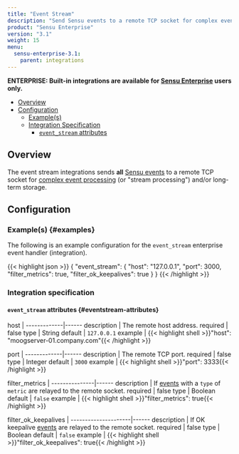 ```yaml
---
title: "Event Stream"
description: "Send Sensu events to a remote TCP socket for complex event processing and/or long-term storage."
product: "Sensu Enterprise"
version: "3.1"
weight: 15
menu:
  sensu-enterprise-3.1:
    parent: integrations
---
```

**ENTERPRISE: Built-in integrations are available for [Sensu Enterprise][1]
users only.**

- [Overview](#overview)
- [Configuration](#configuration)
  - [Example(s)](#examples)
  - [Integration Specification](#integration-specification)
    - [`event_stream` attributes](#eventstream-attributes)

## Overview

The event stream integrations sends **all** [Sensu events][2] to a remote TCP
socket for [complex event processing][3] (or "stream processing") and/or
long-term storage.

## Configuration

### Example(s) {#examples}

The following is an example configuration for the `event_stream` enterprise
event handler (integration).

{{< highlight json >}}
{
  "event_stream": {
    "host": "127.0.0.1",
    "port": 3000,
    "filter_metrics": true,
    "filter_ok_keepalives": true
  }
}
{{< /highlight >}}


### Integration specification

#### `event_stream` attributes {#eventstream-attributes}

host         | 
-------------|------
description  | The remote host address.
required     | false
type         | String
default      | `127.0.0.1`
example      | {{< highlight shell >}}"host": "moogserver-01.company.com"{{< /highlight >}}

port         | 
-------------|------
description  | The remote TCP port.
required     | false
type         | Integer
default      | `3000`
example      | {{< highlight shell >}}"port": 3333{{< /highlight >}}

filter_metrics | 
---------------|------
description    | If [events][2] with a `type` of `metric` are relayed to the remote socket.
required       | false
type           | Boolean
default        | `false`
example        | {{< highlight shell >}}"filter_metrics": true{{< /highlight >}}

filter_ok_keepalives | 
---------------------|------
description          | If OK keepalive [events][2] are relayed to the remote socket.
required             | false
type                 | Boolean
default              | `false`
example              | {{< highlight shell >}}"filter_ok_keepalives": true{{< /highlight >}}

[1]:  /sensu-enterprise
[2]:  /sensu-core/1.2/reference/events
[3]:  https://en.wikipedia.org/wiki/Complex_event_processing
